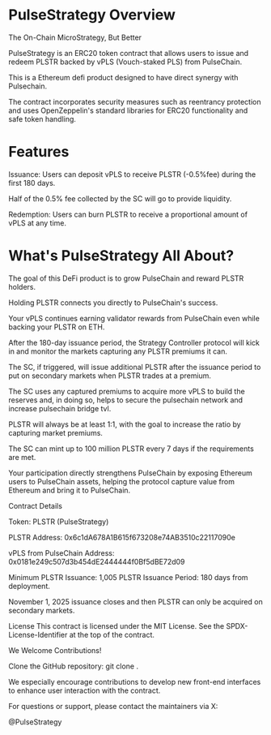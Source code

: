 # PulseStrategy Overview


The On-Chain MicroStrategy, But Better

PulseStrategy is an ERC20 token contract that allows users to issue and redeem PLSTR backed by vPLS (Vouch-staked PLS) from PulseChain.

This is a Ethereum defi product designed to have direct synergy with Pulsechain.

The contract incorporates security measures such as reentrancy protection and uses OpenZeppelin's standard libraries for ERC20 functionality and safe token handling.



# Features

Issuance: Users can deposit vPLS to receive PLSTR (-0.5%fee) during the first 180 days.

Half of the 0.5% fee collected by the SC will go to provide liquidity.

Redemption: Users can burn PLSTR to receive a proportional amount of vPLS at any time.



# What's PulseStrategy All About?


The goal of this DeFi product is to grow PulseChain and reward PLSTR holders.

Holding PLSTR connects you directly to PulseChain's success.

Your vPLS continues earning validator rewards from PulseChain even while backing your PLSTR on ETH.

After the 180-day issuance period, the Strategy Controller protocol will kick in and monitor the markets capturing any PLSTR premiums it can.

The SC, if triggered, will issue additional PLSTR after the issuance period to put on secondary markets when PLSTR trades at a premium.

The SC uses any captured premiums to acquire more vPLS to build the reserves and, in doing so, helps to secure the pulsechain network and increase pulsechain bridge tvl.

PLSTR will always be at least 1:1, with the goal to increase the ratio by capturing market premiums. 

The SC can mint up to 100 million PLSTR every 7 days if the requirements are met.


Your participation directly strengthens PulseChain by exposing Ethereum users to PulseChain assets, helping the protocol capture value from Ethereum and bring it to PulseChain.

Contract Details

Token: PLSTR (PulseStrategy)

PLSTR Address: 0x6c1dA678A1B615f673208e74AB3510c22117090e

vPLS from PulseChain Address: 0x0181e249c507d3b454dE2444444f0Bf5dBE72d09

Minimum PLSTR Issuance: 1,005 PLSTR
Issuance Period: 180 days from deployment.

November 1, 2025 issuance closes and then PLSTR can only be acquired on secondary markets.

License
This contract is licensed under the MIT License. See the SPDX-License-Identifier at the top of the contract.

We Welcome Contributions!

Clone the GitHub repository: git clone <repository-url>.

We especially encourage contributions to develop new front-end interfaces to enhance user interaction with the contract.

For questions or support, please contact the maintainers via X: 

@PulseStrategy
